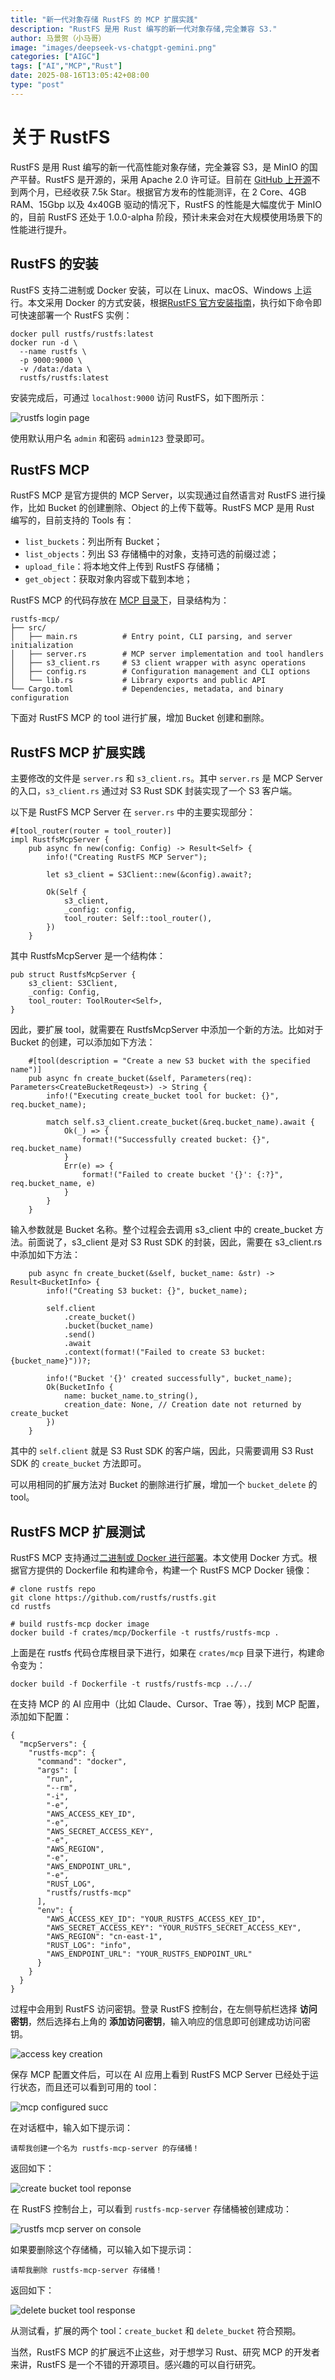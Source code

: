 ```yaml
---
title: "新一代对象存储 RustFS 的 MCP 扩展实践"
description: "RustFS 是用 Rust 编写的新一代对象存储,完全兼容 S3."
author: 马景贺（小马哥）
image: "images/deepseek-vs-chatgpt-gemini.png"
categories: ["AIGC"]
tags: ["AI","MCP","Rust"]
date: 2025-08-16T13:05:42+08:00
type: "post"
---
```


# 关于 RustFS

RustFS 是用 Rust 编写的新一代高性能对象存储，完全兼容 S3，是 MinIO 的国产平替。RustFS 是开源的，采用 Apache 2.0 许可证。目前在 [GitHub 上开源](https://github.com/rustfs/rustfs)不到两个月，已经收获 7.5k Star。根据官方发布的性能测评，在 2 Core、4GB RAM、15Gbp 以及 4x40GB 驱动的情况下，RustFS 的性能是大幅度优于 MinIO 的，目前 RustFS 还处于 1.0.0-alpha 阶段，预计未来会对在大规模使用场景下的性能进行提升。


## RustFS 的安装

RustFS 支持二进制或 Docker 安装，可以在 Linux、macOS、Windows 上运行。本文采用 Docker 的方式安装，根据[RustFS 官方安装指南](https://rustfs.com/zh/download/?platform=docker)，执行如下命令即可快速部署一个 RustFS 实例：

```
docker pull rustfs/rustfs:latest
docker run -d \
  --name rustfs \
  -p 9000:9000 \
  -v /data:/data \
  rustfs/rustfs:latest
```

安装完成后，可通过 `localhost:9000` 访问 RustFS，如下图所示：

![rustfs login page](images/rustfs-login.png)

使用默认用户名 `admin` 和密码 `admin123` 登录即可。

## RustFS MCP

RustFS MCP 是官方提供的 MCP Server，以实现通过自然语言对 RustFS 进行操作，比如 Bucket 的创建删除、Object 的上传下载等。RustFS MCP 是用 Rust 编写的，目前支持的 Tools 有：

- `list_buckets`：列出所有 Bucket；
- `list_objects`：列出 S3 存储桶中的对象，支持可选的前缀过滤；
- `upload_file`：将本地文件上传到 RustFS 存储桶；
- `get_object`：获取对象内容或下载到本地；

RustFS MCP 的代码存放在 [MCP 目录下](https://github.com/rustfs/rustfs/tree/main/crates/mcp)，目录结构为：

```
rustfs-mcp/
├── src/
│   ├── main.rs          # Entry point, CLI parsing, and server initialization
│   ├── server.rs        # MCP server implementation and tool handlers
│   ├── s3_client.rs     # S3 client wrapper with async operations
│   ├── config.rs        # Configuration management and CLI options
│   └── lib.rs           # Library exports and public API
└── Cargo.toml           # Dependencies, metadata, and binary configuration
```

下面对 RustFS MCP 的 tool 进行扩展，增加 Bucket 创建和删除。

## RustFS MCP 扩展实践

主要修改的文件是 `server.rs` 和 `s3_client.rs`。其中 `server.rs` 是 MCP Server 的入口，`s3_client.rs` 通过对 S3 Rust SDK 封装实现了一个 S3 客户端。

以下是 RustFS MCP Server 在 `server.rs` 中的主要实现部分：

```
#[tool_router(router = tool_router)]
impl RustfsMcpServer {
    pub async fn new(config: Config) -> Result<Self> {
        info!("Creating RustFS MCP Server");

        let s3_client = S3Client::new(&config).await?;

        Ok(Self {
            s3_client,
            _config: config,
            tool_router: Self::tool_router(),
        })
    }
```

其中 RustfsMcpServer 是一个结构体：

```
pub struct RustfsMcpServer {
    s3_client: S3Client,
    _config: Config,
    tool_router: ToolRouter<Self>,
}
```

因此，要扩展 tool，就需要在 RustfsMcpServer 中添加一个新的方法。比如对于 Bucket 的创建，可以添加如下方法：

```
    #[tool(description = "Create a new S3 bucket with the specified name")]
    pub async fn create_bucket(&self, Parameters(req): Parameters<CreateBucketReqeust>) -> String {
        info!("Executing create_bucket tool for bucket: {}", req.bucket_name);

        match self.s3_client.create_bucket(&req.bucket_name).await {
            Ok(_) => {
                format!("Successfully created bucket: {}", req.bucket_name)
            }
            Err(e) => {
                format!("Failed to create bucket '{}': {:?}", req.bucket_name, e)
            }
        }
    }
```

输入参数就是 Bucket 名称。整个过程会去调用 s3_client 中的 create_bucket 方法。前面说了，s3_client 是对 S3 Rust SDK 的封装，因此，需要在 s3_client.rs 中添加如下方法：

```
    pub async fn create_bucket(&self, bucket_name: &str) -> Result<BucketInfo> {
        info!("Creating S3 bucket: {}", bucket_name);

        self.client
            .create_bucket()
            .bucket(bucket_name)
            .send()
            .await
            .context(format!("Failed to create S3 bucket: {bucket_name}"))?;

        info!("Bucket '{}' created successfully", bucket_name);
        Ok(BucketInfo {
            name: bucket_name.to_string(),
            creation_date: None, // Creation date not returned by create_bucket
        })
    }
```

其中的 `self.client` 就是 S3 Rust SDK 的客户端，因此，只需要调用 S3 Rust SDK 的 `create_bucket` 方法即可。

可以用相同的扩展方法对 Bucket 的删除进行扩展，增加一个 `bucket_delete` 的 tool。

## RustFS MCP 扩展测试

RustFS MCP 支持通过[二进制或 Docker 进行部署](https://github.com/rustfs/rustfs/tree/main/crates/mcp)。本文使用 Docker 方式。根据官方提供的 Dockerfile 和构建命令，构建一个 RustFS MCP Docker 镜像：

```
# clone rustfs repo
git clone https://github.com/rustfs/rustfs.git
cd rustfs

# build rustfs-mcp docker image
docker build -f crates/mcp/Dockerfile -t rustfs/rustfs-mcp .
```

上面是在 rustfs 代码仓库根目录下进行，如果在 `crates/mcp` 目录下进行，构建命令变为：

```
docker build -f Dockerfile -t rustfs/rustfs-mcp ../../
```

在支持 MCP 的 AI 应用中（比如 Claude、Cursor、Trae 等），找到 MCP 配置，添加如下配置：

```
{
  "mcpServers": {
    "rustfs-mcp": {
      "command": "docker",
      "args": [
        "run",
        "--rm",
        "-i",
        "-e",
        "AWS_ACCESS_KEY_ID",
        "-e",
        "AWS_SECRET_ACCESS_KEY",
        "-e",
        "AWS_REGION",
        "-e",
        "AWS_ENDPOINT_URL",
        "-e",
        "RUST_LOG",
        "rustfs/rustfs-mcp"
      ],
      "env": {
        "AWS_ACCESS_KEY_ID": "YOUR_RUSTFS_ACCESS_KEY_ID",
        "AWS_SECRET_ACCESS_KEY": "YOUR_RUSTFS_SECRET_ACCESS_KEY",
        "AWS_REGION": "cn-east-1",
        "RUST_LOG": "info",
        "AWS_ENDPOINT_URL": "YOUR_RUSTFS_ENDPOINT_URL"
      }
    }
  }
}
```

过程中会用到 RustFS 访问密钥。登录 RustFS 控制台，在左侧导航栏选择 **访问密钥**，然后选择右上角的 **添加访问密钥**，输入响应的信息即可创建成功访问密钥。

![access key creation](images/access_key_creation.png)

保存 MCP 配置文件后，可以在 AI 应用上看到 RustFS MCP Server 已经处于运行状态，而且还可以看到可用的 tool：

![mcp configured succ](images/mcp_configured_succ.png)

在对话框中，输入如下提示词：

```
请帮我创建一个名为 rustfs-mcp-server 的存储桶！
```

返回如下：

![create bucket tool reponse](images/create_bucket_tool_creation.png)

在 RustFS 控制台上，可以看到 `rustfs-mcp-server` 存储桶被创建成功：

![rustfs mcp server on console](images/rustfs_mcp_server_on_console.png)

如果要删除这个存储桶，可以输入如下提示词：

```
请帮我删除 rustfs-mcp-server 存储桶！
```

返回如下：

![delete bucket tool response](images/delete_bucket_tool_response.png)

从测试看，扩展的两个 tool：`create_bucket` 和 `delete_bucket` 符合预期。

当然，RustFS MCP 的扩展远不止这些，对于想学习 Rust、研究 MCP 的开发者来讲，RustFS 是一个不错的开源项目。感兴趣的可以自行研究。


